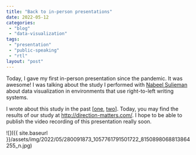 ```yaml
---
title: "Back to in-person presentations"
date: 2022-05-12
categories: 
 - "blog"
 - "data-visualization"
tags: 
 - "presentation"
 - "public-speaking"
 - "rtl"
layout: "post"
---
```


Today, I gave my first in-person presentation since the pandemic. It was awesome! I was talking about the study I performed with [Nabeel Sulieman](https://nabeel.dev) about data visualization in environments that use right-to-left writing systems.

I wrote about this study in the past [[one](https://gorelik.net/2019/05/19/x-axis-direction-in-right-to-left-languages-part-two/), [two](https://gorelik.net/2019/05/19/x-axis-direction-in-right-to-left-languages-part-two/)]. Today, you may find the results of our study at http://direction-matters.com/. I hope to be able to publish the video recording of this presentation really soon.

![]({{ site.baseurl }}/assets/img/2022/05/280091873_1057761791501722_8150898068813864255_n.jpg)

